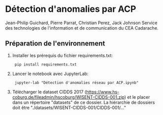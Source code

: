 # Détection d'anomalies par ACP

Jean-Philip Guichard, Pierre Parrat, Christian Perez, Jack Johnson
Service des technologies de l'information et de communication du CEA Cadarache.

## Préparation de l'environnement

1. Installer les prérequis du fichier requirements.txt:

        pip install requirements.txt

2. Lancer le notebook avec JupyterLab:

        jupyter-lab "Détection d'anomalies réseau par ACP.ipynb"

3. Télécharger le dataset CIDDS 2017 (https://www.hs-coburg.de/fileadmin/hscoburg/WISENT-CIDDS-001.zip) et le placer dans un répertoire "datasets" de ce dossier. La hiérarchie de dossiers doit être "./datasets/WISENT-CIDDS-001/CIDDS-001/..."
